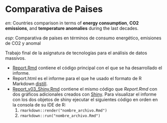 # Comparativa de Paises

*en*: Countries comparison in terms of **energy consumption**, **CO2 emissions**, and **temperature anomalies** during the last decades.

*esp*: Comparativa de países en términos de consumo energético, emisiones de CO2 y anomal

 Trabajo final de la asignatura de tecnologías para el análisis de datos massivos.

+ [Report.Rmd](https://github.com/Josep-at-work/Trabajo-Final-Tec.ADM/blob/main/Report.Rmd) contiene el código principal con el que se ha desarrollado el informe.
+ Report.html es el informe para el que he usado el formato de R Markdown [distill](https://rstudio.github.io/distill/).
+ [Report_v03_Shiny.Rmd](https://github.com/Josep-at-work/Trabajo-Final-Tec.ADM/blob/main/Report_v03_Shiny.Rmd) contiene el mismo código que *Report.Rmd* con dos gráficos adicionales creados con [Shiny](https://shiny.rstudio.com/gallery/). Para visualizar el informe con los dos objetos de shiny ejecutar el siguientes código en orden en la consola de su IDE de R:
  1. `rmarkdown::render("nombre_archivo.Rmd")` 
  2. `rmarkdown::run("nombre_archivo.Rmd")`
